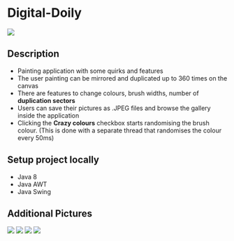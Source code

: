 # Digital-Doily

<img src="./puzzle-solver-demo.gif">

## Description
- Painting application with some quirks and features
- The user painting can be mirrored and duplicated up to 360 times on the canvas
- There are features to change colours, brush widths, number of **duplication sectors**
- Users can save their pictures as .JPEG files and browse the gallery inside the application 
- Clicking the **Crazy colours** checkbox starts randomising the brush colour. (This is done with a separate thread that randomises the colour every 50ms) 

## Setup project locally
- Java 8
- Java AWT
- Java Swing

## Additional Pictures

<img src="./tile-swap-puzzle.jpg">
<img src="./borad-with-obstacles.png">
<img src="./general-example.png">
<img src="./big-board.png">


